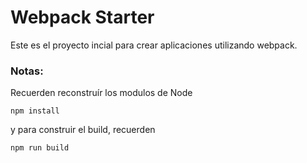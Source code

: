 # Webpack Starter

Este es el proyecto incial para crear aplicaciones utilizando
webpack.

### Notas:
Recuerden reconstruír los modulos de Node

```
npm install
```

y para construir el build, recuerden
```
npm run build
```